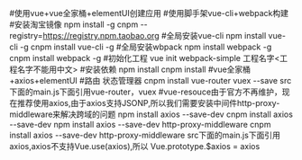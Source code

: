 #使用vue+vue全家桶+elementUI创建应用
 #使用脚手架vue-cli+webpack构建
  #安装淘宝镜像
   npm install -g cnpm --registry=https://registry.npm.taobao.org
  #全局安装vue-cli
   npm install vue-cli -g
   cnpm install vue-cli -g
  #全局安装wbpack
   npm install webpack -g
   cnpm install webpack -g
  #初始化工程
   vue init webpack-simple 工程名字<工程名字不能用中文>
  #安装依赖
   npm install
   cnpm install
 #vue全家桶+axios+elementUI
  #路由 状态管理器
   cnpm install vue-router vuex --save
   src下面的main.js下面引用vue-router，vuex
  #vue-resouce由于官方不再维护，现在推荐使用axios,由于axios支持JSONP,所以我们需要安装中间件http-proxy-middleware来解决跨域的问题
   npm install axios --save-dev
   cnpm install axios --save-dev
   npm install axios --save-dev http-proxy-middleware
   cnpm install axios --save-dev http-proxy-middleware
   src下面的main.js下面引用axios,axios不支持Vue.use(axios),所以 Vue.prototype.$axios = axios


